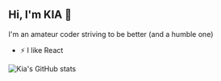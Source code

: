 ## Hi, I'm KIA 👋
I'm an amateur coder striving to be better (and a humble one)

- ⚡ I like React



![Kia's GitHub stats](https://github-readme-stats.vercel.app/api?username=KIANOUSH-SAU&show_icons=true&theme=algolia)
